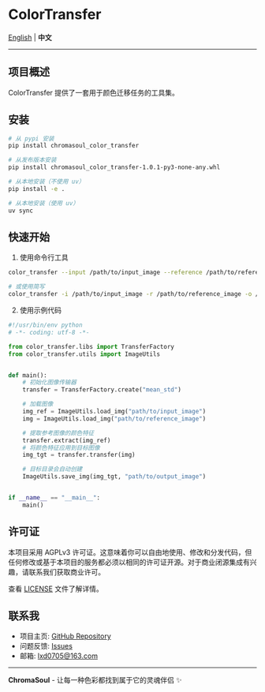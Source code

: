 # ColorTransfer

[English](README.md) | **中文**

---

## 项目概述

ColorTransfer 提供了一套用于颜色迁移任务的工具集。

## 安装

```bash
# 从 pypi 安装
pip install chromasoul_color_transfer

# 从发布版本安装
pip install chromasoul_color_transfer-1.0.1-py3-none-any.whl

# 从本地安装（不使用 uv）
pip install -e .

# 从本地安装（使用 uv）
uv sync
```

## 快速开始

1. 使用命令行工具

```bash
color_transfer --input /path/to/input_image --reference /path/to/reference_image --output /path/to/output_image

# 或使用简写
color_transfer -i /path/to/input_image -r /path/to/reference_image -o /path/to/output_image
```

2. 使用示例代码

```python
#!/usr/bin/env python
# -*- coding: utf-8 -*-

from color_transfer.libs import TransferFactory
from color_transfer.utils import ImageUtils


def main():
    # 初始化图像传输器
    transfer = TransferFactory.create("mean_std")

    # 加载图像
    img_ref = ImageUtils.load_img("path/to/input_image")
    img = ImageUtils.load_img("path/to/reference_image")

    # 提取参考图像的颜色特征
    transfer.extract(img_ref)
    # 将颜色特征应用到目标图像
    img_tgt = transfer.transfer(img)

    # 目标目录会自动创建
    ImageUtils.save_img(img_tgt, "path/to/output_image")


if __name__ == "__main__":
    main()

```

## 许可证

本项目采用 AGPLv3 许可证。这意味着你可以自由地使用、修改和分发代码，但任何修改或基于本项目的服务都必须以相同的许可证开源。对于商业闭源集成有兴趣，请联系我们获取商业许可。

查看 [LICENSE](LICENSE) 文件了解详情。

## 联系我

- 项目主页: [GitHub Repository](https://github.com/XIAODUOLU/ChromaSoul)
- 问题反馈: [Issues](https://github.com/XIAODUOLU/ChromaSoul/issues)
- 邮箱: lxd0705@163.com

---

**ChromaSoul** - 让每一种色彩都找到属于它的灵魂伴侣 ✨
